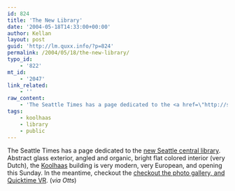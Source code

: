 ```yaml
---
id: 824
title: 'The New Library'
date: '2004-05-18T14:33:00+00:00'
author: Kellan
layout: post
guid: 'http://lm.quxx.info/?p=824'
permalink: /2004/05/18/the-new-library/
typo_id:
    - '822'
mt_id:
    - '2047'
link_related:
    - ''
raw_content:
    - 'The Seattle Times has a page dedicated to the <a href=\"http://seattletimes.nwsource.com/news/local/library/\">new Seattle central library</a>.  Abstract glass exterior, angled and organic, bright flat colored interior (very Dutch), the <a href=\"http://en.wikipedia.org/wiki/Rem_Koolhaas\">Koolhaas</a> building is very modern, very European, and opening this Sunday.  In the meantime, checkout the <a href=\"http://seattletimes.nwsource.com/news/local/library/\">checkout the photo gallery, and Quicktime VR</a>.  (<em>via Otts</em>)'
tags:
    - koolhaas
    - library
    - public
---
```


The Seattle Times has a page dedicated to the [new Seattle central library](http://seattletimes.nwsource.com/news/local/library/). Abstract glass exterior, angled and organic, bright flat colored interior (very Dutch), the [Koolhaas](http://en.wikipedia.org/wiki/Rem_Koolhaas) building is very modern, very European, and opening this Sunday. In the meantime, checkout the [checkout the photo gallery, and Quicktime VR](http://seattletimes.nwsource.com/news/local/library/). (*via Otts*)